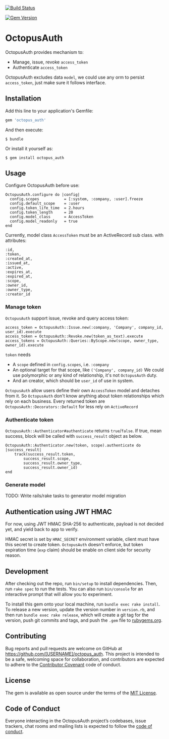 [![Build Status](https://travis-ci.org/TINYhr/octopus_auth.svg?branch=master)](https://travis-ci.org/TINYhr/octopus_auth)

[![Gem Version](https://badge.fury.io/rb/octopus_auth.svg)](https://badge.fury.io/rb/octopus_auth)

# OctopusAuth

OctopusAuth provides mechanism to:

* Manage, issue, revoke `access_token`
* Authenticate `access_token`

OctopusAuth excludes data `model`, we could use any orm to persist `access_token`, just make sure it follows interface.

## Installation

Add this line to your application's Gemfile:

```ruby
gem 'octopus_auth'
```

And then execute:

    $ bundle

Or install it yourself as:

    $ gem install octopus_auth

## Usage

Configure OctopusAuth before use:

```
OctopusAuth.configure do |config|
  config.scopes           = [:system, :company, :user].freeze
  config.default_scope    = :user
  config.token_life_time  = 2.hours
  config.token_length     = 20
  config.model_class      = AccessToken
  config.model_readonly   = true
end

```

Currently, model class `AccessToken` must be an ActiveRecord sub class. with attributes:
```
:id,
:token,
:created_at,
:issued_at,
:active,
:expires_at,
:expired_at,
:scope,
:owner_id,
:owner_type,
:creator_id
```

### Manage token

`OctopusAuth` support issue, revoke and query access token:

```
access_token = OctopusAuth::Issue.new(:company, 'Company', company_id, user_id).execute
access_token = OctopusAuth::Revoke.new(token_as_text).execute
access_tokens = OctopusAuth::Queries::ByScope.new(scope, owner_type, owner_id).execute
```

`token` needs

* A `scope` defined in `config.scopes`, i.e. `:company`
* An optional target for that scope, like `('Company', company_id)` We could use polymorphic or any kind of relationship, it's not `OctopusAuth` duty.
* And an creator, which should be `user_id` of use in system.

`OctopusAuth` allow users define their own `AccessToken` model and detaches from it. So `OctopusAuth` don't know anything about token relationships which rely on each business.
Every returned token are `OctopusAuth::Decorators::Default` for less rely on `ActiveRecord`

### Authenticate token

`OctopusAuth::Authenticator#authenticate` returns `true`/`false`.
If true, mean success, block will be called with `success_result` object as below.

```
OctopusAuth::Authenticator.new(token, scope).authenticate do |success_result|
    track(success_result.token,
        success_result.scope,
        success_result.owner_type,
        success_result.owner_id)
end
```

### Generate model

TODO: Write rails/rake tasks to generator model migration

## Authentication using JWT HMAC

For now, using JWT HMAC SHA-256 to authenticate, payload is not decided yet, and yield back to app to verify. 

HMAC secret is set by `HMAC_SECRET` environment variable, client must have this secret to create token. `OctopusAuth` doesn't enforce, but token expiration time (`exp` claim) should be enable on client side for security reason. 

## Development

After checking out the repo, run `bin/setup` to install dependencies. Then, run `rake spec` to run the tests. You can also run `bin/console` for an interactive prompt that will allow you to experiment.

To install this gem onto your local machine, run `bundle exec rake install`. To release a new version, update the version number in `version.rb`, and then run `bundle exec rake release`, which will create a git tag for the version, push git commits and tags, and push the `.gem` file to [rubygems.org](https://rubygems.org).

## Contributing

Bug reports and pull requests are welcome on GitHub at https://github.com/[USERNAME]/octopus_auth. This project is intended to be a safe, welcoming space for collaboration, and contributors are expected to adhere to the [Contributor Covenant](http://contributor-covenant.org) code of conduct.

## License

The gem is available as open source under the terms of the [MIT License](https://opensource.org/licenses/MIT).

## Code of Conduct

Everyone interacting in the OctopusAuth project’s codebases, issue trackers, chat rooms and mailing lists is expected to follow the [code of conduct](https://github.com/[USERNAME]/octopus_auth/blob/master/CODE_OF_CONDUCT.md).
